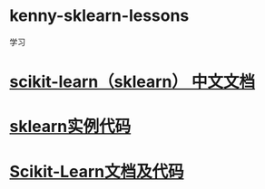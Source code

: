 # kenny-sklearn-lessons
学习
# <a href="https://github.com/apachecn/sklearn-doc-zh"> scikit-learn（sklearn） 中文文档</a>
# <a href="https://github.com/MorvanZhou/tutorials/tree/master/sklearnTUT">sklearn实例代码</a>
# <a href="https://github.com/liuzheCSDN/Scikit-Learn">Scikit-Learn文档及代码</a>
